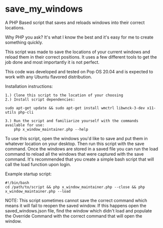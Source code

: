 # save_my_windows
A PHP Based script that saves and reloads windows into their correct locations.

Why PHP you ask? It's what I know the best and it's easy for me to create something quickly.

This script was made to save the locations of your current windows and reload them in their correct positions. It uses a few different tools to get the job done and most importantly it is not perfect.

This code was developed and tested on Pop OS 20.04 and is expected to work with any Ubuntu flavored distribution.

Installation instructions:

    1.) Clone this script to the location of your choosing
    2.) Install script dependencies:
    
    sudo apt-get update && sudo apt-get install wmctrl libwnck-3-dev x11-utils php-cli

    3.) Run the script and familiarize yourself with the commands available for use:
        php x_window_maintainer.php --help

To use this script, open the windows you'd like to save and put them in whatever location on your desktop. Then run this script with the save command.
Once the windows are stored in a saved file you can run the load command to reload all the windows that were captured with the save command.
It's recommended that you create a simple bash script that will call the load function upon login.

Example startup script:

    #!/bin/bash
    cd /path/to/script && php x_window_maintainer.php --close && php x_window_maintainer.php --load

NOTE: This script sometimes cannot save the correct command which means it will fail to reopen the saved window.
If this happens open the saved_windows.json file, find the window which didn't load and populate the Override Command with the correct command that will open the window.
